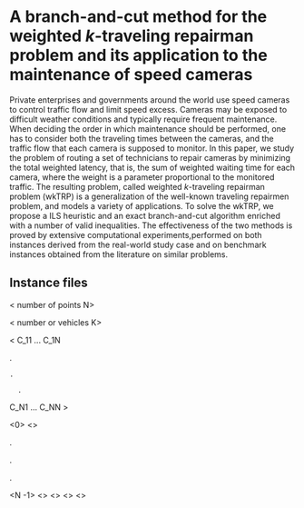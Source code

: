 # A branch-and-cut method for the weighted $k$-traveling repairman problem and its application to the maintenance of speed cameras
Private enterprises and governments around the world use speed cameras to control traffic flow and limit speed excess. Cameras may be exposed to difficult weather conditions and typically require frequent maintenance. When deciding the order in which maintenance should be performed, one has to consider both the traveling times between the cameras, and the traffic flow that each camera is supposed to monitor. In this paper, we study the problem of routing a set of technicians to repair cameras by minimizing the total weighted latency, that is, the sum of weighted waiting time for each camera, where the weight is a parameter proportional to the monitored traffic. The resulting problem, called weighted $k$-traveling repairman problem (wkTRP) is a generalization of the well-known traveling repairmen problem, and models a variety of  applications. To solve the wkTRP, we propose a ILS heuristic and an exact branch-and-cut algorithm enriched with a number of valid inequalities. The effectiveness of the two methods is proved by extensive computational experiments,performed on both instances derived from the real-world study case and on benchmark instances obtained from the literature on similar problems. 

## Instance files
< number of points N>

< number or vehicles K>

< C_11 ... C_1N

  .
  
    .
    
      .
      
   C_N1 ...  C_NN >
   
   <0> <weight> <repair time> <distance limit> <>
   
   .
   
   .
   
   .
   
   <N -1> <> <> <> <>
   

